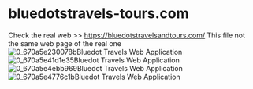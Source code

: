 # bluedotstravels-tours.com
Check the real web >> https://bluedotstravelsandtours.com/
This file not the same web page of the real one
![0_670a5e230078bBluedot Travels Web Application](https://github.com/user-attachments/assets/e9e87bc9-329b-4099-8bcc-57ead4c00f34)
![0_670a5e41d1e35Bluedot Travels Web Application](https://github.com/user-attachments/assets/c431d18c-7442-41ca-8c22-36666cbe411a)
![0_670a5e4ebb969Bluedot Travels Web Application](https://github.com/user-attachments/assets/65e8429a-aed2-4f7b-9b32-a2b7851dd523)
![0_670a5e4776c1bBluedot Travels Web Application](https://github.com/user-attachments/assets/dce75b7a-e5f5-4560-91ff-17dda39aab05)


